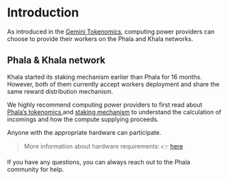 # Introduction

As introduced in the [Gemini Tokenomics](../../introduction/readme/worker-rewards.md), computing power providers can choose to provide their workers on the Phala and Khala networks.

## Phala & Khala network <a href="#phala--khala-network" id="phala--khala-network"></a>

Khala started its staking mechanism earlier than Phala for 16 months. However, both of them currently accept workers deployment and share the same reward distribution mechanism.

We highly recommend computing power providers to first read about [Phala’s tokenomics ](../../introduction/readme/worker-rewards.md)and [staking mechanism](staking-mechanism.md) to understand the calculation of incomings and how the compute supplying proceeds.

Anyone with the appropriate hardware can participate.

> More information about hardware requirements: 👉 [here](requirements-in-phala-khala.md)

If you have any questions, you can always reach out to the Phala community for help.

